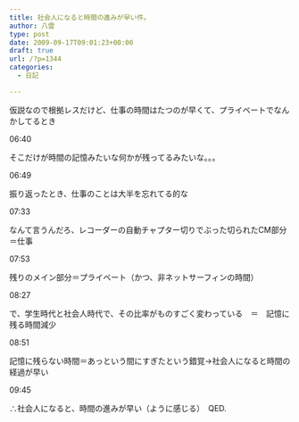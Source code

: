 ```yaml
---
title: 社会人になると時間の進みが早い件。
author: 八雲
type: post
date: 2009-09-17T09:01:23+00:00
draft: true
url: /?p=1344
categories:
  - 日記

---
```

仮説なので根拠レスだけど、仕事の時間はたつのが早くて、プライベートでなんかしてるとき
  
06:40
  
そこだけが時間の記憶みたいな何かが残ってるみたいな。。。
  
06:49
  
振り返ったとき、仕事のことは大半を忘れてる的な
  
07:33
  
なんて言うんだろ、レコーダーの自動チャプター切りでぶった切られたCM部分＝仕事
  
07:53
  
残りのメイン部分＝プライベート（かつ、非ネットサーフィンの時間）
  
08:27
  
で、学生時代と社会人時代で、その比率がものすごく変わっている　＝　記憶に残る時間減少
  
08:51
  
記憶に残らない時間＝あっという間にすぎたという錯覚→社会人になると時間の経過が早い
  
09:45
  
∴社会人になると、時間の進みが早い（ように感じる）　QED.
